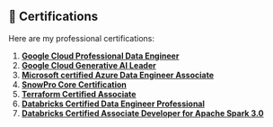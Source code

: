 ## 📜 Certifications

Here are my professional certifications:

1. **[Google Cloud Professional Data Engineer](<https://www.credly.com/badges/201bf141-93e3-432d-ad32-7bb0bcbd4c46/public_url>)**  
2. **[Google Cloud Generative AI Leader](<https://www.credly.com/badges/08fe8a5f-53a9-4e38-8987-e76bbc06b9ca/public_url>)**  
3. **[Microsoft certified Azure Data Engineer Associate](<https://learn.microsoft.com/api/credentials/share/en-in/AkhilRayapati-9891/35B2568D6284311B?sharingId=DBED0F0298728FCC>)**  
4. **[SnowPro Core Certification](<https://achieve.snowflake.com/6cea851e-4b14-4dd2-b054-87253a2de6c8#acc.eriWcGlF>)**  
5. **[Terraform Certified Associate](<https://www.credly.com/badges/b9ebbe4d-8380-4ec3-94d0-5f784afee635/public_url>)**
6. **[Databricks Certified Data Engineer Professional](<https://credentials.databricks.com/081046b3-c65d-4f1f-b433-60ccbc71ae48#acc.VOIMBbYu>)**  
7. **[Databricks Certified Associate Developer for Apache Spark 3.0](<https://credentials.databricks.com/fd6a98f8-753f-4965-85db-3585730b237a#acc.bR1sIFSn>)** 

